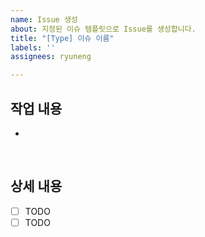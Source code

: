 ```yaml
---
name: Issue 생성
about: 지정된 이슈 템플릿으로 Issue를 생성합니다.
title: "[Type] 이슈 이름"
labels: ''
assignees: ryuneng

---
```


## 작업 내용
-

<br>

## 상세 내용
- [ ] TODO
- [ ] TODO
